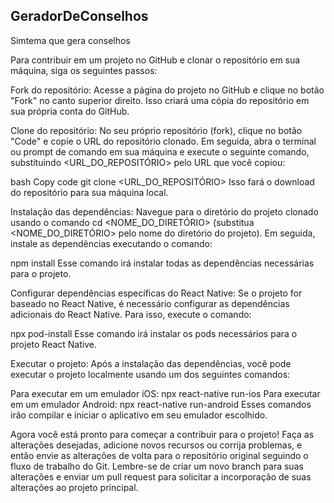 ## GeradorDeConselhos
Simtema que gera conselhos 

Para contribuir em um projeto no GitHub e clonar o repositório em sua máquina, siga os seguintes passos:

Fork do repositório: Acesse a página do projeto no GitHub e clique no botão "Fork" no canto superior direito. Isso criará uma cópia do repositório em sua própria conta do GitHub.

Clone do repositório: No seu próprio repositório (fork), clique no botão "Code" e copie o URL do repositório clonado. Em seguida, abra o terminal ou prompt de comando em sua máquina e execute o seguinte comando, substituindo <URL_DO_REPOSITÓRIO> pelo URL que você copiou:

bash
Copy code
git clone <URL_DO_REPOSITÓRIO>
Isso fará o download do repositório para sua máquina local.

Instalação das dependências: Navegue para o diretório do projeto clonado usando o comando cd <NOME_DO_DIRETÓRIO> (substitua <NOME_DO_DIRETÓRIO> pelo nome do diretório do projeto). Em seguida, instale as dependências executando o comando:

npm install
Esse comando irá instalar todas as dependências necessárias para o projeto.

Configurar dependências específicas do React Native: Se o projeto for baseado no React Native, é necessário configurar as dependências adicionais do React Native. Para isso, execute o comando:

npx pod-install
Esse comando irá instalar os pods necessários para o projeto React Native.

Executar o projeto: Após a instalação das dependências, você pode executar o projeto localmente usando um dos seguintes comandos:

Para executar em um emulador iOS: npx react-native run-ios
Para executar em um emulador Android: npx react-native run-android
Esses comandos irão compilar e iniciar o aplicativo em seu emulador escolhido.

Agora você está pronto para começar a contribuir para o projeto! Faça as alterações desejadas, adicione novos recursos ou corrija problemas, e então envie as alterações de volta para o repositório original seguindo o fluxo de trabalho do Git. Lembre-se de criar um novo branch para suas alterações e enviar um pull request para solicitar a incorporação de suas alterações ao projeto principal.
